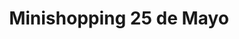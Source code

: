 ---
title: "Minishopping 25 de Mayo"
url: /cipolletti/minishopping-25-de-mayo/
shop: material de oficina
---